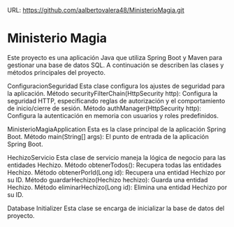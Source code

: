 URL: https://github.com/aalbertovalera48/MinisterioMagia.git
# Ministerio Magia

Este proyecto es una aplicación Java que utiliza Spring Boot y Maven para gestionar una base de datos SQL. A continuación se describen las clases y métodos principales del proyecto.

ConfiguracionSeguridad
Esta clase configura los ajustes de seguridad para la aplicación.
Método securityFilterChain(HttpSecurity http): Configura la seguridad HTTP, especificando reglas de autorización y el comportamiento de inicio/cierre de sesión.
Método authManager(HttpSecurity http): Configura la autenticación en memoria con usuarios y roles predefinidos.

MinisterioMagiaApplication
Esta es la clase principal de la aplicación Spring Boot.
Método main(String[] args): El punto de entrada de la aplicación Spring Boot.

HechizoServicio
Esta clase de servicio maneja la lógica de negocio para las entidades Hechizo.
Método obtenerTodos(): Recupera todas las entidades Hechizo.
Método obtenerPorId(Long id): Recupera una entidad Hechizo por su ID.
Método guardarHechizo(Hechizo hechizo): Guarda una entidad Hechizo.
Método eliminarHechizo(Long id): Elimina una entidad Hechizo por su ID.

Database Initializer
Esta clase se encarga de inicializar la base de datos del proyecto.






